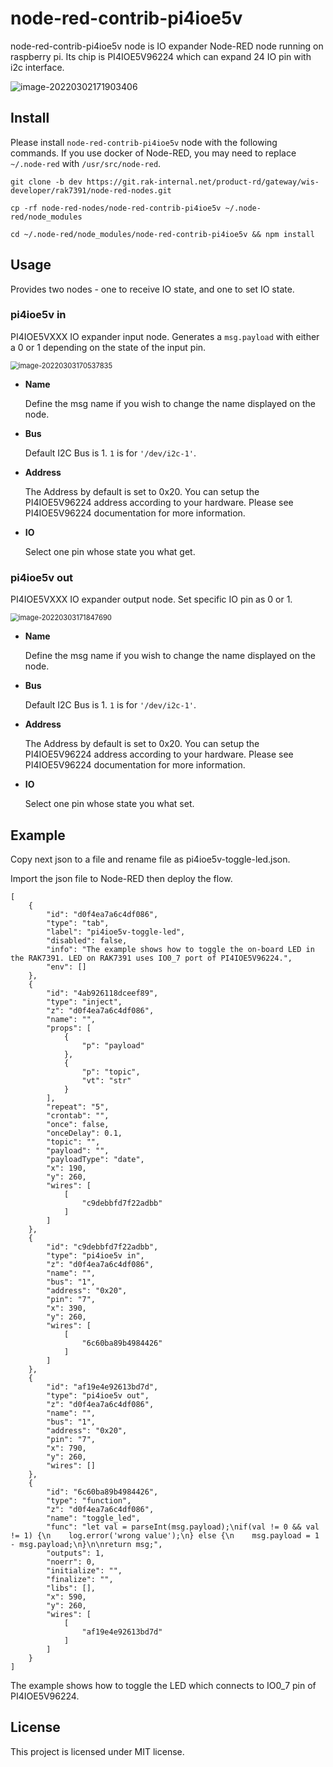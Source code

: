 # node-red-contrib-pi4ioe5v

node-red-contrib-pi4ioe5v node is  IO expander Node-RED node running on raspberry pi.  Its chip is  PI4IOE5V96224 which can expand 24 IO pin with i2c interface.

![image-20220302171903406](assets/image-20220302171903406.png)

## Install

Please install `node-red-contrib-pi4ioe5v` node with the following commands. If you use docker of Node-RED, you may need to replace `~/.node-red` with `/usr/src/node-red`.

```
git clone -b dev https://git.rak-internal.net/product-rd/gateway/wis-developer/rak7391/node-red-nodes.git
```

```
cp -rf node-red-nodes/node-red-contrib-pi4ioe5v ~/.node-red/node_modules
```

```
cd ~/.node-red/node_modules/node-red-contrib-pi4ioe5v && npm install
```



## Usage

Provides two nodes - one to receive IO state, and one to set IO state.

### pi4ioe5v in

PI4IOE5VXXX IO expander input node. Generates a `msg.payload` with either a 0 or 1 depending on the state of the input pin.

<img src="assets/image-20220303170537835.png" alt="image-20220303170537835" style="zoom:80%;" />

- **Name**

  Define the msg name if you wish to change the name displayed on the node.

- **Bus**

  Default I2C Bus is 1.  `1` is for `'/dev/i2c-1'`.

- **Address**

  The Address by default is set to 0x20. You can setup the PI4IOE5V96224 address according to your hardware. Please see  PI4IOE5V96224 documentation for more information.

- **IO**

  Select one pin whose state you what get.



### pi4ioe5v out

PI4IOE5VXXX IO expander output node. Set specific IO pin as  0 or 1. 

<img src="assets/image-20220303171847690.png" alt="image-20220303171847690" style="zoom:80%;" />

- **Name**

  Define the msg name if you wish to change the name displayed on the node.

- **Bus**

  Default I2C Bus is 1.  `1` is for `'/dev/i2c-1'`.

- **Address**

  The Address by default is set to 0x20. You can setup the PI4IOE5V96224 address according to your hardware. Please see  PI4IOE5V96224 documentation for more information.

- **IO**

  Select one pin whose state you what set.



## Example

Copy next json to a file and rename file as pi4ioe5v-toggle-led.json.

Import the json file to Node-RED then deploy the flow.

```
[
    {
        "id": "d0f4ea7a6c4df086",
        "type": "tab",
        "label": "pi4ioe5v-toggle-led",
        "disabled": false,
        "info": "The example shows how to toggle the on-board LED in the RAK7391. LED on RAK7391 uses IO0_7 port of PI4IOE5V96224.",
        "env": []
    },
    {
        "id": "4ab926118dceef89",
        "type": "inject",
        "z": "d0f4ea7a6c4df086",
        "name": "",
        "props": [
            {
                "p": "payload"
            },
            {
                "p": "topic",
                "vt": "str"
            }
        ],
        "repeat": "5",
        "crontab": "",
        "once": false,
        "onceDelay": 0.1,
        "topic": "",
        "payload": "",
        "payloadType": "date",
        "x": 190,
        "y": 260,
        "wires": [
            [
                "c9debbfd7f22adbb"
            ]
        ]
    },
    {
        "id": "c9debbfd7f22adbb",
        "type": "pi4ioe5v in",
        "z": "d0f4ea7a6c4df086",
        "name": "",
        "bus": "1",
        "address": "0x20",
        "pin": "7",
        "x": 390,
        "y": 260,
        "wires": [
            [
                "6c60ba89b4984426"
            ]
        ]
    },
    {
        "id": "af19e4e92613bd7d",
        "type": "pi4ioe5v out",
        "z": "d0f4ea7a6c4df086",
        "name": "",
        "bus": "1",
        "address": "0x20",
        "pin": "7",
        "x": 790,
        "y": 260,
        "wires": []
    },
    {
        "id": "6c60ba89b4984426",
        "type": "function",
        "z": "d0f4ea7a6c4df086",
        "name": "toggle_led",
        "func": "let val = parseInt(msg.payload);\nif(val != 0 && val != 1) {\n    log.error('wrong value');\n} else {\n    msg.payload = 1 - msg.payload;\n}\n\nreturn msg;",
        "outputs": 1,
        "noerr": 0,
        "initialize": "",
        "finalize": "",
        "libs": [],
        "x": 590,
        "y": 260,
        "wires": [
            [
                "af19e4e92613bd7d"
            ]
        ]
    }
]
```

The example shows how to toggle the LED which connects to IO0_7 pin of PI4IOE5V96224.



## License

This project is licensed under MIT license.
